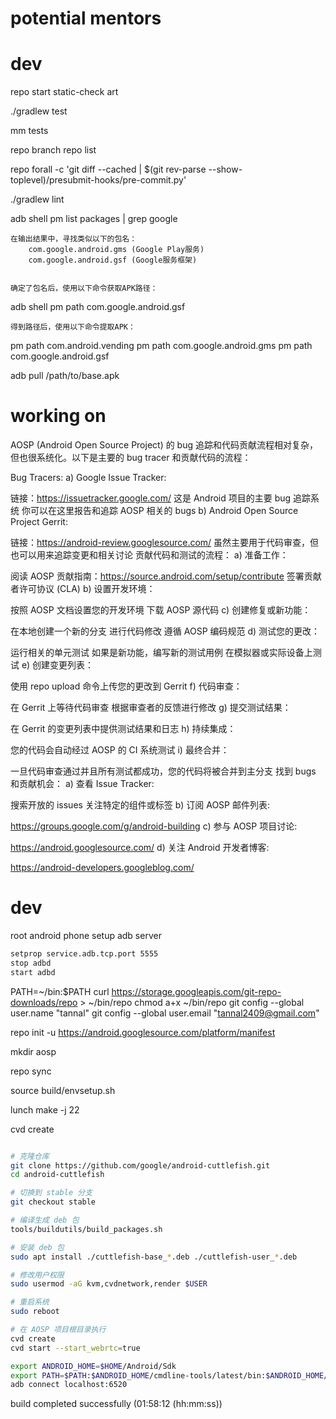 # potential mentors


# dev

repo start static-check art

./gradlew test

mm tests

repo branch
repo list

repo forall -c 'git diff --cached | $(git rev-parse --show-toplevel)/presubmit-hooks/pre-commit.py'

./gradlew lint

adb shell pm list packages | grep google

    在输出结果中，寻找类似以下的包名：
        com.google.android.gms (Google Play服务)
        com.google.android.gsf (Google服务框架)


    确定了包名后，使用以下命令获取APK路径：

adb shell pm path com.google.android.gsf

    得到路径后，使用以下命令提取APK：

pm path com.android.vending
pm path com.google.android.gms
pm path com.google.android.gsf

adb pull /path/to/base.apk


# working on

AOSP (Android Open Source Project) 的 bug 追踪和代码贡献流程相对复杂，但也很系统化。以下是主要的 bug tracer 和贡献代码的流程：

Bug Tracers:
a) Google Issue Tracker:

链接：https://issuetracker.google.com/
这是 Android 项目的主要 bug 追踪系统
你可以在这里报告和追踪 AOSP 相关的 bugs
b) Android Open Source Project Gerrit:

链接：https://android-review.googlesource.com/
虽然主要用于代码审查，但也可以用来追踪变更和相关讨论
贡献代码和测试的流程：
a) 准备工作：

阅读 AOSP 贡献指南：https://source.android.com/setup/contribute
签署贡献者许可协议 (CLA)
b) 设置开发环境：

按照 AOSP 文档设置您的开发环境
下载 AOSP 源代码
c) 创建修复或新功能：

在本地创建一个新的分支
进行代码修改
遵循 AOSP 编码规范
d) 测试您的更改：

运行相关的单元测试
如果是新功能，编写新的测试用例
在模拟器或实际设备上测试
e) 创建变更列表：

使用 repo upload 命令上传您的更改到 Gerrit
f) 代码审查：

在 Gerrit 上等待代码审查
根据审查者的反馈进行修改
g) 提交测试结果：

在 Gerrit 的变更列表中提供测试结果和日志
h) 持续集成：

您的代码会自动经过 AOSP 的 CI 系统测试
i) 最终合并：

一旦代码审查通过并且所有测试都成功，您的代码将被合并到主分支
找到 bugs 和贡献机会：
a) 查看 Issue Tracker:

搜索开放的 issues
关注特定的组件或标签
b) 订阅 AOSP 邮件列表:

https://groups.google.com/g/android-building
c) 参与 AOSP 项目讨论:

https://android.googlesource.com/
d) 关注 Android 开发者博客:

https://android-developers.googleblog.com/



# dev


root android phone setup adb server 

```bash
setprop service.adb.tcp.port 5555
stop adbd
start adbd
```

PATH=~/bin:$PATH
curl https://storage.googleapis.com/git-repo-downloads/repo > ~/bin/repo
chmod a+x ~/bin/repo
git config --global user.name "tannal"
git config --global user.email "tannal2409@gmail.com"

repo init -u https://android.googlesource.com/platform/manifest

mkdir aosp

repo sync

source build/envsetup.sh

lunch
make -j 22

cvd create


```bash

# 克隆仓库
git clone https://github.com/google/android-cuttlefish.git
cd android-cuttlefish

# 切换到 stable 分支
git checkout stable

# 编译生成 deb 包
tools/buildutils/build_packages.sh

# 安装 deb 包
sudo apt install ./cuttlefish-base_*.deb ./cuttlefish-user_*.deb

# 修改用户权限
sudo usermod -aG kvm,cvdnetwork,render $USER

# 重启系统
sudo reboot

# 在 AOSP 项目根目录执行
cvd create
cvd start --start_webrtc=true

export ANDROID_HOME=$HOME/Android/Sdk
export PATH=$PATH:$ANDROID_HOME/cmdline-tools/latest/bin:$ANDROID_HOME/platform-tools
adb connect localhost:6520

```



build completed successfully (01:58:12 (hh:mm:ss))


